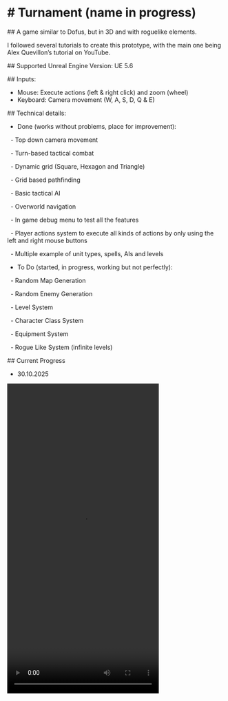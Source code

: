 # \# Turnament (name in progress)

\## A game similar to Dofus, but in 3D and with roguelike elements.

I followed several tutorials to create this prototype, with the main one being Alex Quevillon’s tutorial on YouTube.





\## Supported Unreal Engine Version: UE 5.6





\## Inputs:

* Mouse: Execute actions (left \& right click) and zoom (wheel)
* Keyboard: Camera movement (W, A, S, D, Q \& E)



\## Technical details:

* Done (works without problems, place for improvement):

&nbsp;  - Top down camera movement

   - Turn-based tactical combat

   - Dynamic grid (Square, Hexagon and Triangle)

   - Grid based pathfinding

&nbsp;  - Basic tactical AI

&nbsp;  - Overworld navigation

   - In game debug menu to test all the features

   - Player actions system to execute all kinds of actions by
     only using the left and right mouse buttons

   - Multiple example of unit types, spells, AIs and levels

* To Do (started, in progress, working but not perfectly):

&nbsp;  - Random Map Generation

&nbsp;  - Random Enemy Generation

   - Level System

&nbsp;  - Character Class System

   - Equipment System

&nbsp;  - Rogue Like System (infinite levels)





\## Current Progress

* 30.10.2025

<video src="https://github.com/jakkwi/Repo/blob/main/Game%20Nr.%201/30.10.2025.mp4?raw=true" width="352" height="720"></video>

 

 

